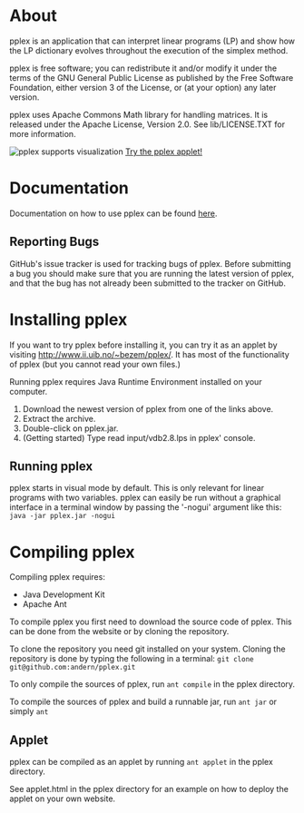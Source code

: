 # About
pplex is an application that can interpret linear programs (LP) and show
how the LP dictionary evolves throughout the execution of the simplex method.

pplex is free software; you can redistribute it and/or modify
it under the terms of the GNU General Public License as published by
the Free Software Foundation, either version 3 of the License, or
(at your option) any later version.

pplex uses Apache Commons Math library for handling matrices. It is released
under the Apache License, Version 2.0. See lib/LICENSE.TXT for more information.

![pplex supports visualization](https://raw.github.com/andern/pplex/master/doc/teaching_simplex/ex_gui2.png)
[Try the pplex applet!](http://pplex.ii.uib.no)

# Documentation
Documentation on how to use pplex can be found [here](https://raw.github.com/andern/pplex/master/doc/pplex_intro.pdf).

## Reporting Bugs
GitHub's issue tracker is used for tracking bugs of pplex. Before submitting a
bug you should make sure that you are running the latest version of pplex, and
that the bug has not already been submitted to the tracker on GitHub.

# Installing pplex
If you want to try pplex before installing it, you can try it as an applet by
visiting http://www.ii.uib.no/~bezem/pplex/. It has most of the functionality
of pplex (but you cannot read your own files.)

Running pplex requires Java Runtime Environment installed on your computer.

1. Download the newest version of pplex from one of the links above.
2. Extract the archive.
3. Double-click on pplex.jar.
4. (Getting started) Type read input/vdb2.8.lps in pplex' console.

## Running pplex
pplex starts in visual mode by default. This is only relevant for linear
programs with two variables. pplex can easily be run without a graphical
interface in a terminal window by passing the '-nogui' argument like this:
  `java -jar pplex.jar -nogui`

# Compiling pplex
Compiling pplex requires:
* Java Development Kit
* Apache Ant

To compile pplex you first need to download the source code of pplex. This
can be done from the website or by cloning the repository.

To clone the repository you need git installed on your system. Cloning
the repository is done by typing the following in a terminal:
  `git clone git@github.com:andern/pplex.git`

To only compile the sources of pplex, run
  `ant compile`
in the pplex directory.

To compile the sources of pplex and build a runnable jar, run
  `ant jar`
  or simply
  `ant`

## Applet
pplex can be compiled as an applet by running
  `ant applet`
in the pplex directory.

See applet.html in the pplex directory for an example
on how to deploy the applet on your own website.
